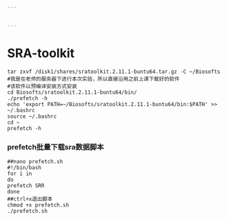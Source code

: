 ```yaml
---


---
```


<h1 id="sra-toolkit">SRA-toolkit</h1>
<pre><code>tar zxvf /disk1/shares/sratoolkit.2.11.1-buntu64.tar.gz -C ~/Biosofts
#我是在老师的服务器下进行本次实验，所以直接沿用之前上课下载好的软件
#该软件以预编译安装方式安装
cd Biosofts/sratoolkit.2.11.1-buntu64/bin/
./prefetch -h
echo 'export PATH=~/Biosofts/sratoolkit.2.11.1-buntu64/bin:$PATH' &gt;&gt; ~/.bashrc
source ~/.bashrc
cd ~
prefetch -h
</code></pre>
<h3 id="prefetch批量下载sra数据脚本">prefetch批量下载sra数据脚本</h3>
<pre><code>##nano prefetch.sh
#!/bin/bash
for i in 
do
prefetch SRR
done
##ctrl+x退出脚本
chmod +x prefetch.sh
./prefetch.sh
</code></pre>

